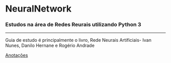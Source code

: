 # NeuralNetwork
### Estudos na área de Redes Reurais utilizando Python 3

<hr>

Guia de estudo é principalmente o livro, Rede Neurais Artificiais- Ivan Nunes, Danilo Hernane e Rogério Andrade

[Anotações](https://www.notion.so/Machine-Learning-7e1eef1e85c84e809d6d87fe99e76038) 
